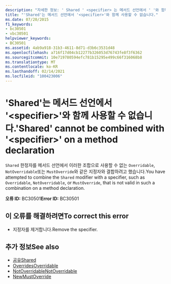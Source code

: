 ```yaml
---
description: "자세한 정보: ' Shared ' <specifier> 는 메서드 선언에서 ' '와 함께 사용할 수 없습니다."
title: "'Shared'는 메서드 선언에서 '<specifier>'와 함께 사용할 수 없습니다."
ms.date: 07/20/2015
f1_keywords:
- bc30501
- vbc30501
helpviewer_keywords:
- BC30501
ms.assetid: 4ab9a918-31b3-4611-8d71-d3b6c3531d48
ms.openlocfilehash: a716f17d04cb12277b326053d76743fe8f3f6362
ms.sourcegitcommit: 10e719780594efc781b15295e499c66f316068b8
ms.translationtype: MT
ms.contentlocale: ko-KR
ms.lasthandoff: 02/14/2021
ms.locfileid: "100423006"
---
```

# <a name="shared-cannot-be-combined-with-specifier-on-a-method-declaration"></a><span data-ttu-id="cb02d-103">'Shared'는 메서드 선언에서 '\<specifier>'와 함께 사용할 수 없습니다.</span><span class="sxs-lookup"><span data-stu-id="cb02d-103">'Shared' cannot be combined with '\<specifier>' on a method declaration</span></span>

<span data-ttu-id="cb02d-104">`Shared` 한정자를 메서드 선언에서 이러한 조합으로 사용할 수 없는 `Overridable`, `NotOverridable`또는 `MustOverride`와 같은 지정자와 결합하려고 했습니다.</span><span class="sxs-lookup"><span data-stu-id="cb02d-104">You have attempted to combine the `Shared` modifier with a specifier, such as `Overridable`, `NotOverridable`, or `MustOverride`, that is not valid in such a combination on a method declaration.</span></span>  
  
 <span data-ttu-id="cb02d-105">**오류 ID:** BC30501</span><span class="sxs-lookup"><span data-stu-id="cb02d-105">**Error ID:** BC30501</span></span>  
  
## <a name="to-correct-this-error"></a><span data-ttu-id="cb02d-106">이 오류를 해결하려면</span><span class="sxs-lookup"><span data-stu-id="cb02d-106">To correct this error</span></span>  
  
- <span data-ttu-id="cb02d-107">지정자를 제거합니다.</span><span class="sxs-lookup"><span data-stu-id="cb02d-107">Remove the specifier.</span></span>  
  
## <a name="see-also"></a><span data-ttu-id="cb02d-108">추가 정보</span><span class="sxs-lookup"><span data-stu-id="cb02d-108">See also</span></span>

- [<span data-ttu-id="cb02d-109">공유</span><span class="sxs-lookup"><span data-stu-id="cb02d-109">Shared</span></span>](../language-reference/modifiers/shared.md)
- [<span data-ttu-id="cb02d-110">Overrides</span><span class="sxs-lookup"><span data-stu-id="cb02d-110">Overridable</span></span>](../language-reference/modifiers/overridable.md)
- [<span data-ttu-id="cb02d-111">NotOverridable</span><span class="sxs-lookup"><span data-stu-id="cb02d-111">NotOverridable</span></span>](../language-reference/modifiers/notoverridable.md)
- [<span data-ttu-id="cb02d-112">New</span><span class="sxs-lookup"><span data-stu-id="cb02d-112">MustOverride</span></span>](../language-reference/modifiers/mustoverride.md)

